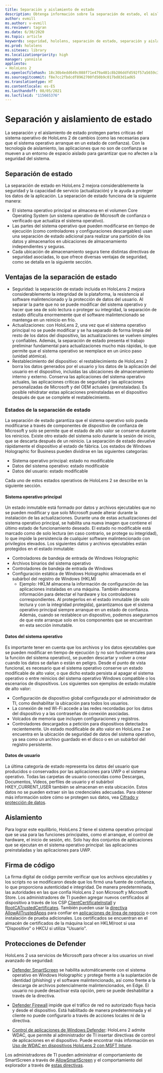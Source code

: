 ```yaml
---
title: Separación y aislamiento de estado
description: Obtenga información sobre la separación de estado, el aislamiento, la firma de código y las aplicaciones de Defender en su dispositivo de realidad mixta HoloLens 2.
author: evmill
ms.author: v-evmill
ms.reviewer: tagran
ms.date: 6/30/2020
ms.topic: article
keywords: seguridad, hololens, separación de estado, separación y aislamiento de estado, hololens 2, seguridad de hololens2, información general sobre seguridad, arquitectura de seguridad, arquitectura, arquitectura de hololens 2
ms.prod: hololens
ms.sitesec: library
ms.localizationpriority: high
manager: yannisle
appliesto:
- HoloLens 2
ms.openlocfilehash: 18c30b4edd649c088f71e479a401c8b286ddfd592f57a5659c3c15b3ec9c854f
ms.sourcegitcommit: f8e7cc2fbdcdf8962700fd50b9c017bd83d1ad65
ms.translationtype: HT
ms.contentlocale: es-ES
ms.lasthandoff: 08/05/2021
ms.locfileid: "115665376"
---
```

# <a name="state-separation-and-isolation"></a>Separación y aislamiento de estado

La separación y el aislamiento de estado protegen partes críticas del sistema operativo de HoloLens 2 de cambios (como las necesarias para que el sistema operativo arranque en un estado de confianza). Con la tecnología de aislamiento, las aplicaciones que no son de confianza se mueven a un entorno de espacio aislado para garantizar que no afecten a la seguridad del sistema.

## <a name="state-separation"></a>Separación de estado

La separación de estado en HoloLens 2 mejora considerablemente la seguridad y la capacidad de servicio (actualización) y le ayuda a proteger los datos de la aplicación.  La separación de estado funciona de la siguiente manera:
  * El sistema operativo principal se almacena en el volumen Core Operating System (un sistema operativo de Microsoft de confianza o verificado que actualiza el sistema operativo).
  * Las partes del sistema operativo que pueden modificarse en tiempo de ejecución (como controladores y configuraciones descargables) usan una separación de estado adicional para realizar una partición de los datos y almacenarlos en ubicaciones de almacenamiento independientes y seguras.
  * Cada ubicación de almacenamiento segura tiene distintas directivas de seguridad asociadas, lo que ofrece diversas ventajas de seguridad, como se detalla en la siguiente sección.

## <a name="state-separation-benefits"></a>Ventajas de la separación de estado

  * Seguridad: la separación de estado incluida en HoloLens 2 mejora considerablemente la integridad de la plataforma, la resistencia al software malintencionado y la protección de datos del usuario. Al separar la parte que no se puede modificar del sistema operativo y hacer que sea de solo lectura o proteger su integridad, la separación de estado dificulta enormemente que el software malintencionado se mantenga en un reinicio en frío. 
  * Actualizaciones: con HoloLens 2, una vez que el sistema operativo principal no se puede modificar y se ha separado de forma limpia del resto de los datos del dispositivo, las actualizaciones se vuelven simples y confiables.  Además, la separación de estado presenta el trabajo preliminar fundamental para actualizaciones mucho más rápidas, lo que permite que el sistema operativo se reemplace en un único paso (unidad atómica).
  * Restablecimiento del dispositivo: el restablecimiento de HoloLens 2 borra los datos generados por el usuario y los datos de la aplicación del usuario en el dispositivo, incluidas las ubicaciones de almacenamiento interno y externo. Conserva las aplicaciones del sistema operativo actuales, las aplicaciones críticas de seguridad y las aplicaciones personalizadas de Microsoft y del OEM actuales (preinstaladas). Es posible rehidratar estas aplicaciones preinstaladas en el dispositivo después de que se complete el restablecimiento.

### <a name="state-separation-states"></a>Estados de la separación de estado

La separación de estado garantiza que el sistema operativo solo pueda modificarse a través de componentes de dispositivo de confianza de Microsoft y solo se permite que el estado de alto valor se conserve durante los reinicios. Existe otro estado del sistema solo durante la sesión de inicio, que se descarta después de un reinicio. La separación de estado devuelve rápidamente el dispositivo al estado de fábrica. Los estados de Windows Holographic for Business pueden dividirse en las siguientes categorías:
  * Sistema operativo principal: estado no modificable
  * Datos del sistema operativo: estado modificable 
  * Datos del usuario: estado modificable

Cada uno de estos estados operativos de HoloLens 2 se describe en la siguiente sección.

#### <a name="core-operating-system"></a>Sistema operativo principal

Un estado inmutable está formado por datos y archivos ejecutables que no se pueden modificar y que solo Microsoft puede alterar durante la instalación de las actualizaciones. Durante una de estas actualizaciones del sistema operativo principal, se habilita una nueva imagen que contiene el último estado de funcionamiento deseado.
El estado no modificable está marcado como de solo lectura (en caso contrario, se protege su integridad), lo que impide la persistencia de cualquier software malintencionado con privilegios elevados. Los siguientes datos y archivos ejecutables están protegidos en el estado inmutable:
  * Controladores de bandeja de entrada de Windows Holographic
  * Archivos binarios del sistema operativo
  * Controladores de bandeja de entrada de Windows
  * Configuración estática de Windows Holographic almacenada en el subárbol del registro de Windows (HKLM)
    * Ejemplo: HKLM almacena la información de configuración de las aplicaciones instaladas en una máquina. También almacena información para detectar el hardware y los controladores correspondientes.
Al protegerlos en el estado inmutable (de solo lectura y con la integridad protegida), garantizamos que el sistema operativo principal siempre arranque en un estado de confianza. Además, cuando se restablece un dispositivo, podemos asegurarnos de que este arranque solo en los componentes que se encuentran en esta sección inmutable. 

#### <a name="operating-system-data"></a>Datos del sistema operativo 

Es importante tener en cuenta que los archivos y los datos ejecutables que se pueden modificar en tiempo de ejecución (y no son fundamentales para la función del sistema operativo), se pueden descartar y volver a crear cuando los datos se dañan o están en peligro. Desde el punto de vista funcional, es necesario que el sistema operativo conserve un estado modificable de alto valor, o que dicho estado persista al apagar el sistema operativo o entre reinicios del sistema operativo Windows compatible o los escenarios de dispositivos. Los siguientes son ejemplos de estado mutable de alto valor:
  * Configuración de dispositivo global configurada por el administrador de TI, como deshabilitar la ubicación para todos los usuarios.
  * La conexión de red Wi-Fi accede a las redes recordadas por los datos del dispositivo y a las contraseñas de conexión asociadas.
  * Volcados de memoria que incluyen configuraciones y registros.
  * Controladores descargados a petición para dispositivos detectados recientemente.
Un estado modificable de alto valor en HoloLens 2 se encuentra en la ubicación de seguridad de datos del sistema operativo, ya sea como un archivo guardado en el disco o en un subárbol del registro persistente.

#### <a name="user-data"></a>Datos de usuario

La última categoría de estado representa los datos del usuario que producidos o conservados por las aplicaciones para UWP o el sistema operativo. Todas las carpetas de usuario conocidas como Descargas, Documentos, Vídeos, perfiles de usuario y el subárbol HKEY_CURRENT_USER también se almacenan en esta ubicación. Estos datos no se pueden extraer sin las credenciales adecuadas. Para obtener más información sobre cómo se protegen sus datos, vea [Cifrado y protección de datos](security-encryption-data-protection.md).

##  <a name="isolation"></a>Aislamiento

Para lograr este equilibrio, HoloLens 2 tiene el sistema operativo principal que se usa para las funciones principales, como el arranque, el control de hardware, el inicio de sesión, etc. Solo hay dos conjuntos de aplicaciones que se ejecutan en el sistema operativo principal: las aplicaciones preinstaladas y las aplicaciones para UWP.

## <a name="code-signing"></a>Firma de código

La firma digital de código permite verificar que los archivos ejecutables y los scripts no se modificaron desde que los firmó una fuente de confianza, lo que proporciona autenticidad e integridad. De manera predeterminada, las autoridades en las que confía HoloLens 2 son Microsoft y Microsoft Store. Los administradores de TI pueden agregar nuevos certificados al dispositivo a través de los CSP [ClientCertificateInstall](/windows/client-management/mdm/clientcertificateinstall-csp) y [RootCATrustedCertificates](/windows/client-management/mdm/rootcacertificates-csp). También pueden usar la [directiva AllowAllTrustedApps](/windows/client-management/mdm/policy-csp-applicationmanagement#applicationmanagement-allowalltrustedapps) para confiar en [aplicaciones de línea de negocio](/intune/apps/lob-apps-windows) o con instalación de prueba adicionales. Los certificados se encuentran en el almacén de certificados de la máquina local en HKLM/root si usa "Dispositivo" o HKCU si utiliza "Usuario".

## <a name="defender-protections"></a>Protecciones de Defender
HoloLens 2 usa servicios de Microsoft para ofrecer a los usuarios un nivel avanzado de seguridad:

* [Defender SmartScreen](/windows/security/threat-protection/microsoft-defender-smartscreen/microsoft-defender-smartscreen-overview) se habilita automáticamente con el sistema operativo en Windows Holographic y protege frente a la suplantación de identidad (phishing) y el software malintencionado, así como frente a la descarga de archivos potencialmente malintencionados, en Edge. El usuario no puede desactivar esta opción, pero se puede deshabilitar a través de la directiva.

* [Defender Firewall](/windows/security/threat-protection/windows-firewall/windows-firewall-with-advanced-security) impide que el tráfico de red no autorizado fluya hacia y desde el dispositivo. Está habilitado de manera predeterminada y el cliente no puede configurarlo a través de acciones locales ni de la directiva. 

* [Control de aplicaciones de Windows Defender](/windows/security/threat-protection/windows-defender-application-control/wdac-and-applocker-overview): HoloLens 2 admite WDAC, que permite al administrador de TI insertar directivas de control de aplicaciones en el dispositivo. Puede encontrar más información en [Uso de WDAC en dispositivos HoloLens 2 con MSFT Intune](/mem/intune/configuration/custom-profile-hololens). 

Los administradores de TI pueden administrar el comportamiento de SmartScreen a través de [AllowSmartScreen](/windows/client-management/mdm/policy-csp-browser#browser-allowsmartscreen) y el comportamiento del explorador a través de [estas directivas](/windows/client-management/mdm/policy-csps-supported-by-hololens2). 

